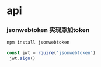 # api 

 ### jsonwebtoken 实现添加token
 ```cmd
 npm install jsonwebtoken
 ```
 ```javascript  
 const jwt = rquire('jsonwebtoken')
  jwt.sign()
 ```